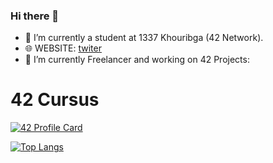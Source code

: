 ### Hi there 👋


- 🔭 I’m currently  a student at 1337 Khouribga (42 Network).
- 🌐 WEBSITE: [twiter](https://mediaplus.ma)
- 🌱 I’m currently Freelancer and working on 42 Projects: 
# 42 Cursus

[![42 Profile Card](http://mediaplus.ma/oakoudad13.svg )](https://mediaplus.ma)

[![Top Langs](https://mediaplus.ma/oakoudadLang.svg)](https://mediaplus.ma)

